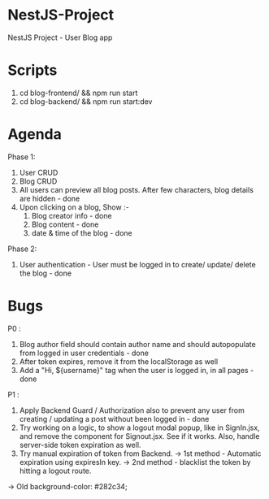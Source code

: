 # NestJS-Project
NestJS Project - User Blog app


# Scripts

1. cd blog-frontend/ && npm run start
2. cd blog-backend/ && npm run start:dev

# Agenda

Phase 1:

1. User CRUD
2. Blog CRUD
3. All users can preview all blog posts. After few characters, blog details are hidden - done
4. Upon clicking on a blog, 
    Show :-
    1. Blog creator info - done
    2. Blog content - done
    3. date & time of the blog - done

Phase 2:
1. User authentication - User must be logged in to create/ update/ delete the blog - done

# Bugs

P0 :
1. Blog author field should contain author name and should autopopulate from logged in user credentials - done
2. After token expires, remove it from the localStorage as well
3. Add a "Hi, ${username}" tag when the user is logged in, in all pages - done

P1 :
1. Apply Backend Guard / Authorization also to prevent any user from creating / updating a post without been logged in - done
2. Try working on a logic, to show a logout modal popup, like in SignIn.jsx, and remove the component for Signout.jsx. See if it works. Also, handle server-side token expiration as well.
3. Try manual expiration of token from Backend.
    -> 1st method - Automatic expiration using expiresIn key.
    -> 2nd method - blacklist the token by hitting a logout route.


-> Old background-color: #282c34;
